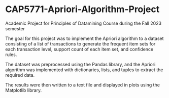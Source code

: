 # CAP5771-Apriori-Algorithm-Project
Academic Project for Principles of Datamining Course during the Fall 2023 semester

The goal for this project was to implement the Apriori algorithm to a dataset consisting of a list of transactions to generate the frequent item
sets for each transaction level, support count of each item set, and confidence rules.

The dataset was preprocessed using the Pandas library, and the Apriori algorithm was implemented with
dictionaries, lists, and tuples to extract the required data. 

The results were then written to a text file and
displayed in plots using the Matplotlib library. 
